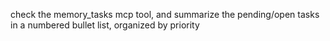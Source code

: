 check the memory_tasks mcp tool, and summarize the pending/open tasks in a numbered bullet list, organized by priority
